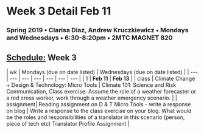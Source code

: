 # Week 3 Detail Feb 11

### Spring 2019 • Clarisa Diaz, Andrew Kruczkiewicz • Mondays and Wednesdays • 6:30-8:20pm • 2MTC MAGNET 820

## [Schedule:](./) Week 3

| wk | Mondays \(due on date listed\) | Wednesdays \(due on date listed\) |
| --- | --- | --- | --- | --- | --- | --- |
| 1 | **Feb 11** | **Feb 13** |
| class | Climate Change + Design & Technology: Micro Tools |  Climate 101: Science and Risk Communication, Class exercise: Assume the role of a weather forecaster or a red cross worker, work through a weather emergency scenario.  |
| assignment| Reading assignment on D & T Micro Tools - write a response on blog  | Write a response to the class exercise on your blog. What would be the roles and responsibilities of a translator in this scenario (person, piece of tech etc) Translator Profile Assignment |
